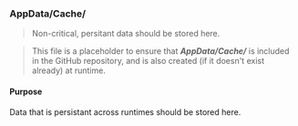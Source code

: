 ﻿### AppData/Cache/
> Non-critical, persitant data should be stored here.

> This file is a placeholder to ensure that ***AppData/Cache/*** is included in the GitHub repository, and is also
created (if it doesn't exist already) at runtime.

#### Purpose
Data that is persistant across runtimes should be stored here.